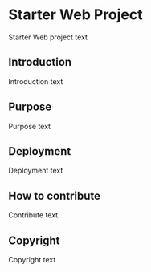 # Starter Web Project

Starter Web project text

## Introduction

Introduction text

## Purpose

Purpose text

## Deployment

Deployment text

## How to contribute

Contribute text

## Copyright

Copyright text